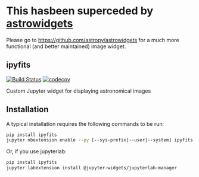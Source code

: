
# This hasbeen superceded by [astrowidgets](https://github.com/astropy/astrowidgets)

Please go to https://github.com/astropy/astrowidgets for a much more functional (and better maintained) image widget.

## ipyfits

[![Build Status](https://travis-ci.org/mwcraig/ipyfits.svg?branch=master)](https://travis-ci.org/mwcraig/ipyfits)
[![codecov](https://codecov.io/gh/mwcraig/ipyfits/branch/master/graph/badge.svg)](https://codecov.io/gh/mwcraig/ipyfits)


Custom Jupyter widget for displaying astronomical images

## Installation

A typical installation requires the following commands to be run:

```bash
pip install ipyfits
jupyter nbextension enable --py [--sys-prefix|--user|--system] ipyfits
```

Or, if you use jupyterlab:

```bash
pip install ipyfits
jupyter labextension install @jupyter-widgets/jupyterlab-manager
```
